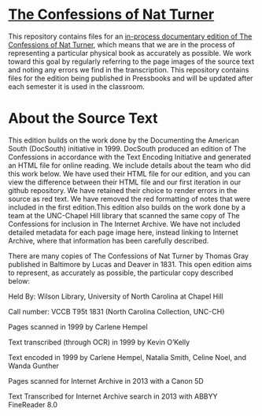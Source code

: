 # [The Confessions of Nat Turner](https://unewhaven.pressbooks.pub/transforming/)

This repository contains files for an [in-process documentary edition of The Confessions of Nat Turner](https://unewhaven.pressbooks.pub/transforming/), which means that we are in the process of representing a particular physical book as accurately as possible. We work toward this goal by regularly referring to the page images of the source text and noting any errors we find in the transcription. This repository contains files for the edition being published in Pressbooks and will be updated after each semester it is used in the classroom. 

# About the Source Text
This edition builds on the work done by the Documenting the American South (DocSouth) initiative in 1999. DocSouth produced an edition of The Confessions in accordance with the Text Encoding Initiative and generated an HTML file for online reading. We include details about the team who did this work below. We have used their HTML file for our edition, and you can view the difference between their HTML file and our first iteration in our github repository. We have retained their choice to render errors in the source as red text. We have removed the red formatting of notes that were included in the first edition.This edition also builds on the work done by a team at the UNC-Chapel Hill library that scanned the same copy of The Confessions for inclusion in The Internet Archive. We have not included detailed metadata for each page image here, instead linking to Internet Archive, where that information has been carefully described.

There are many copies of The Confessions of Nat Turner by Thomas Gray published in Baltimore by Lucas and Deaver in 1831. This open edition aims to represent, as accurately as possible, the particular copy described below:

Held By: Wilson Library, University of North Carolina at Chapel Hill

Call number: VCCB T95t 1831 (North Carolina Collection, UNC-CH)

Pages scanned in 1999 by Carlene Hempel

Text transcribed (through OCR) in 1999 by Kevin O’Kelly

Text encoded in 1999 by Carlene Hempel, Natalia Smith, Celine Noel, and Wanda Gunther 

Pages scanned for Internet Archive in 2013 with a Canon 5D

Text Transcribed for Internet Archive search in 2013 with ABBYY FineReader 8.0

